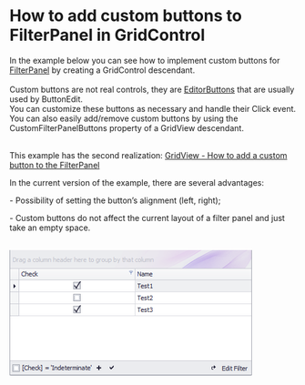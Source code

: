 # How to add custom buttons to FilterPanel in GridControl


In the example below you can see how to implement custom buttons for <a href="https://documentation.devexpress.com/WindowsForms/1424/Controls-and-Libraries/Data-Grid/Visual-Elements/View-Common-Elements/Filter-Panel">FilterPanel</a> by creating a GridControl descendant.<br><br>Custom buttons are not real controls, they are <a href="https://documentation.devexpress.com/WindowsForms/610/Controls-and-Libraries/Editors-and-Simple-Controls/Simple-Editors/Concepts/Editor-Buttons/Editor-Buttons-Overview">EditorButtons</a> that are usually used by ButtonEdit.<br>You can customize these buttons as necessary and handle their Click event.<br>You can also easily add/remove custom buttons by using the CustomFilterPanelButtons property of a GridView descendant. <br><br>
<p>This example has the second realization: <a href="https://www.devexpress.com/Support/Center/Example/Details/T375271/gridview-how-to-add-a-custom-button-to-the-filterpanel">GridView - How to add a custom button to the FilterPanel</a></p>
<p>In the current version of the example, there are several advantages:</p>
<p>- Possibility of setting the button’s alignment (left, right);</p>
<p>- Custom buttons do not affect the current layout of a filter panel and just take an empty space.</p>
<br><img src="https://raw.githubusercontent.com/DevExpress-Examples/how-to-add-custom-buttons-to-filterpanel-in-gridcontrol-t540359/17.1.4+/media/564b16ee-6e24-48fa-81e2-c251f1c80692.png">

<br/>


